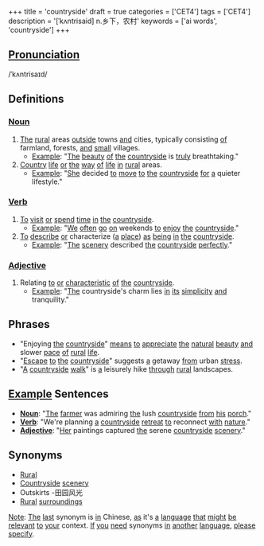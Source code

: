 +++
title = 'countryside'
draft = true
categories = ['CET4']
tags = ['CET4']
description = '[ˈkʌntrisaid] n.乡下，农村'
keywords = ['ai words', 'countryside']
+++

## [Pronunciation](/post/pronunciation/)
/ˈkʌntrisaɪd/

## Definitions
### [Noun](/post/noun/)
1. [The](/post/the/) [rural](/post/rural/) areas [outside](/post/outside/) towns [and](/post/and/) cities, typically consisting [of](/post/of/) farmland, forests, [and](/post/and/) [small](/post/small/) villages.
   - [Example](/post/example/): "[The](/post/the/) [beauty](/post/beauty/) [of](/post/of/) [the](/post/the/) [countryside](/post/countryside/) is [truly](/post/truly/) breathtaking."
2. [Country](/post/country/) [life](/post/life/) [or](/post/or/) [the](/post/the/) [way](/post/way/) [of](/post/of/) [life](/post/life/) [in](/post/in/) [rural](/post/rural/) areas.
   - [Example](/post/example/): "[She](/post/she/) decided [to](/post/to/) [move](/post/move/) [to](/post/to/) [the](/post/the/) [countryside](/post/countryside/) [for](/post/for/) [a](/post/a/) quieter lifestyle."

### [Verb](/post/verb/)
1. [To](/post/to/) [visit](/post/visit/) [or](/post/or/) [spend](/post/spend/) [time](/post/time/) [in](/post/in/) [the](/post/the/) [countryside](/post/countryside/).
   - [Example](/post/example/): "[We](/post/we/) [often](/post/often/) [go](/post/go/) [on](/post/on/) weekends [to](/post/to/) [enjoy](/post/enjoy/) [the](/post/the/) [countryside](/post/countryside/)."
2. [To](/post/to/) [describe](/post/describe/) [or](/post/or/) characterize ([a](/post/a/) [place](/post/place/)) [as](/post/as/) [being](/post/being/) [in](/post/in/) [the](/post/the/) [countryside](/post/countryside/).
   - [Example](/post/example/): "[The](/post/the/) [scenery](/post/scenery/) described [the](/post/the/) [countryside](/post/countryside/) [perfectly](/post/perfectly/)."

### [Adjective](/post/adjective/)
1. Relating [to](/post/to/) [or](/post/or/) [characteristic](/post/characteristic/) [of](/post/of/) [the](/post/the/) [countryside](/post/countryside/).
   - [Example](/post/example/): "[The](/post/the/) countryside's charm lies [in](/post/in/) [its](/post/its/) [simplicity](/post/simplicity/) [and](/post/and/) tranquility."

## Phrases
- "Enjoying [the](/post/the/) [countryside](/post/countryside/)" [means](/post/means/) [to](/post/to/) [appreciate](/post/appreciate/) [the](/post/the/) [natural](/post/natural/) [beauty](/post/beauty/) [and](/post/and/) slower [pace](/post/pace/) [of](/post/of/) [rural](/post/rural/) [life](/post/life/).
- "[Escape](/post/escape/) [to](/post/to/) [the](/post/the/) [countryside](/post/countryside/)" suggests [a](/post/a/) getaway [from](/post/from/) urban [stress](/post/stress/).
- "[A](/post/a/) [countryside](/post/countryside/) [walk](/post/walk/)" is [a](/post/a/) leisurely hike [through](/post/through/) [rural](/post/rural/) landscapes.

## [Example](/post/example/) Sentences
- **[Noun](/post/noun/)**: "[The](/post/the/) [farmer](/post/farmer/) was admiring [the](/post/the/) lush [countryside](/post/countryside/) [from](/post/from/) [his](/post/his/) [porch](/post/porch/)."
- **[Verb](/post/verb/)**: "We're planning [a](/post/a/) [countryside](/post/countryside/) [retreat](/post/retreat/) [to](/post/to/) reconnect [with](/post/with/) [nature](/post/nature/)."
- **[Adjective](/post/adjective/)**: "[Her](/post/her/) paintings captured [the](/post/the/) serene [countryside](/post/countryside/) [scenery](/post/scenery/)."

## Synonyms
- [Rural](/post/rural/)
- [Countryside](/post/countryside/) [scenery](/post/scenery/)
- Outskirts
-田园风光
- [Rural](/post/rural/) [surroundings](/post/surroundings/)

[Note](/post/note/): [The](/post/the/) [last](/post/last/) synonym is [in](/post/in/) Chinese, [as](/post/as/) it's [a](/post/a/) [language](/post/language/) [that](/post/that/) [might](/post/might/) [be](/post/be/) [relevant](/post/relevant/) [to](/post/to/) [your](/post/your/) context. [If](/post/if/) [you](/post/you/) [need](/post/need/) synonyms [in](/post/in/) [another](/post/another/) [language](/post/language/), [please](/post/please/) [specify](/post/specify/).
